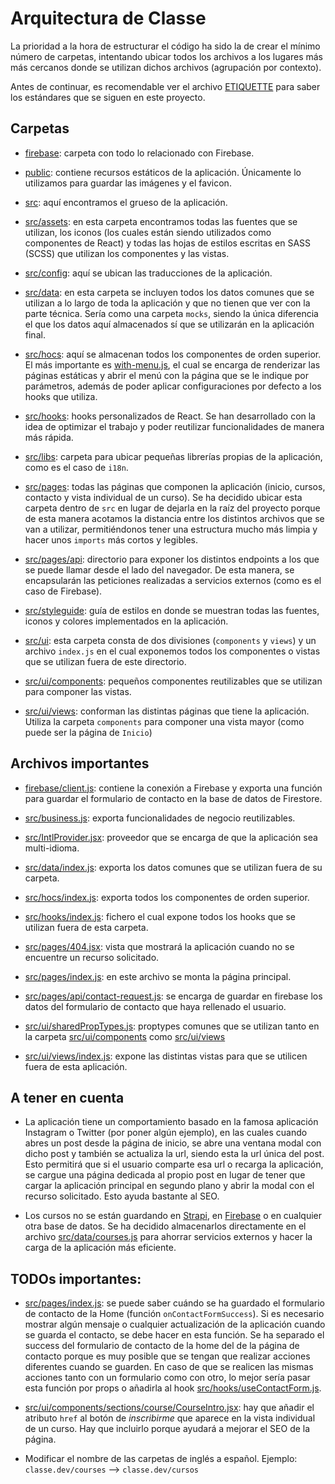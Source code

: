 # Arquitectura de Classe

La prioridad a la hora de estructurar el código ha sido la de crear el mínimo
número de carpetas, intentando ubicar todos los archivos a los lugares más
más cercanos donde se utilizan dichos archivos (agrupación por contexto).

Antes de continuar, es recomendable ver el archivo [ETIQUETTE](./ETIQUETTE.md)
para saber los estándares que se siguen en este proyecto.

## Carpetas

- [firebase](./firebase/): carpeta con todo lo relacionado con Firebase.

- [public](./public/): contiene recursos estáticos de la aplicación. Únicamente
  lo utilizamos para guardar las imágenes y el favicon.

- [src](./src/): aquí encontramos el grueso de la aplicación.

- [src/assets](./src/assets/): en esta carpeta encontramos todas las fuentes
  que se utilizan, los iconos (los cuales están siendo utilizados como
  componentes de React) y todas las hojas de estilos escritas en SASS (SCSS)
  que utilizan los componentes y las vistas.

- [src/config](./src/config/): aquí se ubican las traducciones de la aplicación.

- [src/data](./src/data/): en esta carpeta se incluyen todos los datos comunes
  que se utilizan a lo largo de toda la aplicación y que no tienen que ver
  con la parte técnica. Sería como una carpeta `mocks`, siendo la única
  diferencia el que los datos aquí almacenados sí que se utilizarán en la
  aplicación final.

- [src/hocs](./src/hocs/): aquí se almacenan todos los componentes de orden
  superior. El más importante es [with-menu.js](./src/hocs/with-menu.js), el
  cual se encarga de renderizar las páginas estáticas y abrir el menú con la
  página que se le indique por parámetros, además de poder aplicar
  configuraciones por defecto a los hooks que utiliza.

- [src/hooks](./src/hooks/): hooks personalizados de React. Se han desarrollado
  con la idea de optimizar el trabajo y poder reutilizar funcionalidades de
  manera más rápida.

- [src/libs](./src/libs/): carpeta para ubicar pequeñas librerías propias de la
  aplicación, como es el caso de `i18n`.

- [src/pages](./src/pages/): todas las páginas que componen la aplicación
  (inicio, cursos, contacto y vista individual de un curso). Se ha decidido
  ubicar esta carpeta dentro de `src` en lugar de dejarla en la raíz del
  proyecto porque de esta manera acotamos la distancia entre los distintos
  archivos que se van a utilizar, permitiéndonos tener una estructura mucho más
  limpia y hacer unos `imports` más cortos y legibles.

- [src/pages/api](./src/pages/api/): directorio para exponer los distintos
  endpoints a los que se puede llamar desde el lado del navegador. De esta
  manera, se encapsularán las peticiones realizadas a servicios externos
  (como es el caso de Firebase).

- [src/styleguide](./src/styleguide/): guía de estilos en donde se muestran
  todas las fuentes, iconos y colores implementados en la aplicación.

- [src/ui](./src/ui/): esta carpeta consta de dos divisiones (`components` y
  `views`) y un archivo `index.js` en el cual exponemos todos los componentes o
  vistas que se utilizan fuera de este directorio.

- [src/ui/components](./src/ui/components/): pequeños componentes reutilizables
  que se utilizan para componer las vistas.

- [src/ui/views](./src/ui/views/): conforman las distintas páginas que tiene la
  aplicación. Utiliza la carpeta `components` para componer una vista mayor
  (como puede ser la página de `Inicio`)

## Archivos importantes

- [firebase/client.js](./firebase/client.js): contiene la conexión a Firebase
  y exporta una función para guardar el formulario de contacto en la base de
  datos de Firestore.

- [src/business.js](./src/business.js): exporta funcionalidades de negocio
  reutilizables.

- [src/IntlProvider.jsx](./src/IntlProvider.jsx): proveedor que se encarga de
  que la aplicación sea multi-idioma.

- [src/data/index.js](./src/data/index.js): exporta los datos comunes que se
  utilizan fuera de su carpeta.

- [src/hocs/index.js](./src/hocs/index.js): exporta todos los componentes de
  orden superior.

- [src/hooks/index.js](./src/hooks/index.js): fichero el cual expone todos los
  hooks que se utilizan fuera de esta carpeta.

- [src/pages/404.jsx](./src/pages/404.jsx): vista que mostrará la aplicación
  cuando no se encuentre un recurso solicitado.

- [src/pages/index.js](./src/pages/index.js): en este archivo se monta la
  página principal.

- [src/pages/api/contact-request.js](./src/pages/api/contact-request.js): se
  encarga de guardar en firebase los datos del formulario de contacto que haya
  rellenado el usuario.

- [src/ui/sharedPropTypes.js](./src/ui/sharedProptypes.js): proptypes comunes
  que se utilizan tanto en la carpeta [src/ui/components](./src/ui/components/)
  como [src/ui/views](./src/ui/views/)

- [src/ui/views/index.js](./src/ui/views/index.js): expone las distintas vistas
  para que se utilicen fuera de esta aplicación.

## A tener en cuenta

- La aplicación tiene un comportamiento basado en la famosa aplicación Instagram
  o Twitter (por poner algún ejemplo), en las cuales cuando abres un post desde
  la página de inicio, se abre una ventana modal con dicho post y también se
  actualiza la url, siendo esta la url única del post. Esto permitirá que si el
  usuario comparte esa url o recarga la aplicación, se cargue una página
  dedicada al propio post en lugar de tener que cargar la aplicación principal
  en segundo plano y abrir la modal con el recurso solicitado. Esto ayuda
  bastante al SEO.

- Los cursos no se están guardando en [Strapi](https://strapi.io/), en
  [Firebase](https://firebase.google.com/) o en cualquier otra base de datos.
  Se ha decidido almacenarlos directamente en el archivo
  [src/data/courses.js](./src/data/courses.js) para ahorrar servicios externos
  y hacer la carga de la aplicación más eficiente.

## TODOs importantes:

- [src/pages/index.js](./src/pages/index.js): se puede saber cuándo se ha
  guardado el formulario de contacto de la Home (función `onContactFormSuccess`).
  Si es necesario mostrar algún mensaje o cualquier actualización de la
  aplicación cuando se guarda el contacto, se debe hacer en esta función. Se
  ha separado el success del formulario de contacto de la home del de la página
  de contacto porque es muy posible que se tengan que realizar acciones
  diferentes cuando se guarden. En caso de que se realicen las mismas acciones
  tanto con un formulario como con otro, lo mejor sería pasar esta función por
  props o añadirla al hook [src/hooks/useContactForm.js](./src/hooks/useContactForm.js).

- [src/ui/components/sections/course/CourseIntro.jsx](./src/ui/components/sections/course/CourseIntro.jsx):
  hay que añadir el atributo `href` al botón de _inscribirme_ que aparece en la
  vista individual de un curso. Hay que incluirlo porque ayudará a mejorar el
  SEO de la página.

- Modificar el nombre de las carpetas de inglés a español. Ejemplo:
  `classe.dev/courses` --> `classe.dev/cursos`
